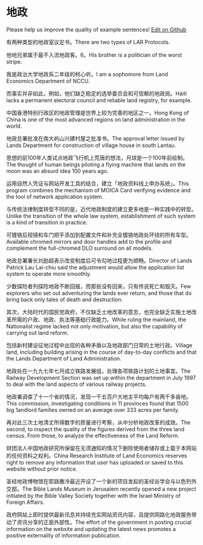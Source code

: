 # 地政

Please help us improve the quality of example sentences! [Edit on Github](https://github.com/jiyushe/jiyu-example-sentence-source/blob/main/chinese/dizheng.md)

<p><span class="chinese">有两种类型的地政室议定书。</span><span class="english">There are two types of LAR Protocols.</span></p>

<p><span class="chinese">他地兄弟属于最不入流地政客。6。</span><span class="english">His brother is a politician of the worst stripe.</span></p>

<p><span class="chinese">我是政治大学地政系二年级的柯心听。</span><span class="english">I am a sophomore from Land Economics Department of NCCU.</span></p>

<p><span class="chinese">而事实并非如此，例如，他们缺乏稳定的选举委员会和可信赖的地政局。</span><span class="english">Haiti lacks a permanent electoral council and reliable land registry, for example.</span></p>

<p><span class="chinese">中国香港特别行政区的地政管理是世界上较为完善的地区之一。</span><span class="english">Hong Kong of China is one of the most advanced regions on land administration in the world.</span></p>

<p><span class="chinese">地政总署批准在南大屿山兴建村屋之批准书。</span><span class="english">The approval letter issued by Lands Department for construction of village house in south Lantau.</span></p>

<p><span class="chinese">思想的前100年人类试点地政飞行机上荒唐的想法，月球是一个100年前绘制。</span><span class="english">The thought of human beings piloting a flying machine that lands on the moon was an absurd idea 100 years ago.</span></p>

<p><span class="chinese">运用自然人凭证与网站开发工具的结合，建立「地政资料线上申办系统」。</span><span class="english">This program combines the mechanism of MOICA Card verifying evidence and the tool of network application system.</span></p>

<p><span class="chinese">与传统法律制度转型不同的是，近代地政制度的建立更多地是一种实践中的转型。</span><span class="english">Unlike the transition of the whole law system, establishment of such system is a kind of transition in practice.</span></p>

<p><span class="chinese">可镀铬后视镜和车门把手添加到配置文件和补充全镀铬地政处环绕的所有车型。</span><span class="english">Available chromed mirrors and door handles add to the profile and complement the full-chromed DLO surround on all models.</span></p>

<p><span class="chinese">地政总署署长刘励超表示改变制度后可令勾地过程更为顺畅。</span><span class="english">Director of Lands Patrick Lau Lai-chiu said the adjustment would allow the application list system to operate more smoothly.</span></p>

<p><span class="chinese">少数探险者列探险地政不断回报，而那些没有回来，只有传说死亡和毁灭。</span><span class="english">Few explorers who set out adventuring the lands ever return, and those that do bring back only tales of death and destruction.</span></p>

<p><span class="chinese">其次，大陆时代的国民党政府，不仅缺乏土地改革的意志，也完全缺乏实施土地改革所需的户政、地政、执法等基础行政能力。</span><span class="english">While ruling the mainland, the Nationalist regime lacked not only motivation, but also the capability of carrying out land reform.</span></p>

<p><span class="chinese">包括新村建设征地过程中出现的各种矛盾以及地政部门日常的土地行政。</span><span class="english">Village land, including building arising in the course of day-to-day conflicts and that the Lands Department of Land Administration.</span></p>

<p><span class="chinese">地政处在一九九七年七月成立铁路发展组，处理各项铁路计划的土地事宜。</span><span class="english">The Railway Development Section was set up within the department in July 1997 to deal with the land aspects of various railway projects.</span></p>

<p><span class="chinese">地政署调查了十一个省的情况，发现一千五百户大地主平均每户有两千多亩地。</span><span class="english">This commission, investigating conditions in 11 provinces found that 1500 big 1andlord families owned on an average over 333 acres per family.</span></p>

<p><span class="chinese">再对此三次土地清丈所得数字的质量进行考察，从中分析地政改革的成效。</span><span class="english">The second, to inspect the quality of the figures derived from the three land census. From those, to analyze the effectiveness of the Land Reform.</span></p>

<p><span class="chinese">财团法人中国地政研究所保留在无须通知的情况下删除使用者储存或上载于本网站的任何资料之权利。</span><span class="english">China Research Institute of Land Economics reserves right to remove any information that user has uploaded or saved to this website without prior notice.</span></p>

<p><span class="chinese">圣经地政博物馆在耶路撒冷最近开设了一个新的项目发起的圣经谷学会与以色列外交部。</span><span class="english">The Bible Lands Museum in Jerusalem recently opened a new project initiated by the Bible Valley Society together with the Israel Ministry of Foreign Affairs.</span></p>

<p><span class="chinese">政府网站上即时提供最新讯息并持续充实网站资讯内容，且提供网路化地政服务带动了资讯分享的正面外部性。</span><span class="english">The effort of the government in posting crucial information on the website and updating the latest news promotes a positive externality of information publication.</span></p>

